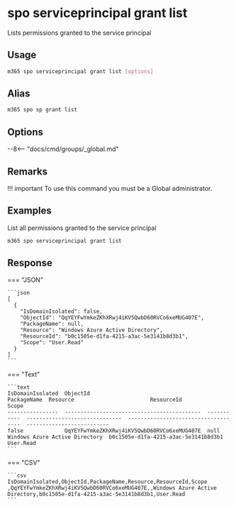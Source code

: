 # spo serviceprincipal grant list

Lists permissions granted to the service principal

## Usage

```sh
m365 spo serviceprincipal grant list [options]
```

## Alias

```sh
m365 spo sp grant list
```

## Options

--8<-- "docs/cmd/groups/_global.md"

## Remarks

!!! important
    To use this command you must be a Global administrator.

## Examples

List all permissions granted to the service principal

```sh
m365 spo serviceprincipal grant list
```

## Response

=== "JSON"

    ```json
    [
      {
        "IsDomainIsolated": false,
        "ObjectId": "QqYEYFwYmkeZKhXRwj4iKV5QwbD60RVCo6xeMUG407E",
        "PackageName": null,
        "Resource": "Windows Azure Active Directory",
        "ResourceId": "b0c1505e-d1fa-4215-a3ac-5e3141b8d3b1",
        "Scope": "User.Read"
      }
    ]
    ```

=== "Text"

    ```text
    IsDomainIsolated  ObjectId                                     PackageName  Resource                        ResourceId                            Scope
    ----------------  -------------------------------------------  -----------  ------------------------------  ------------------------------------  --------------------------
    false             QqYEYFwYmkeZKhXRwj4iKV5QwbD60RVCo6xeMUG407E  null         Windows Azure Active Directory  b0c1505e-d1fa-4215-a3ac-5e3141b8d3b1  User.Read
    ```

=== "CSV"

    ```csv
    IsDomainIsolated,ObjectId,PackageName,Resource,ResourceId,Scope
    ,QqYEYFwYmkeZKhXRwj4iKV5QwbD60RVCo6xeMUG407E,,Windows Azure Active Directory,b0c1505e-d1fa-4215-a3ac-5e3141b8d3b1,User.Read
    ```
